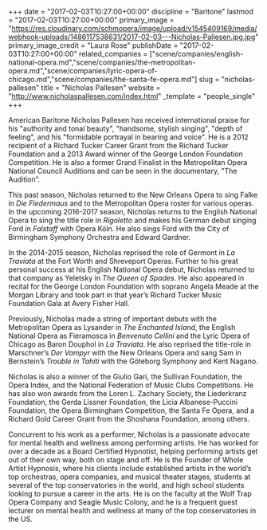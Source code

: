 +++
date = "2017-02-03T10:27:00+00:00"
discipline = "Baritone"
lastmod = "2017-02-03T10:27:00+00:00"
primary_image = "https://res.cloudinary.com/schmopera/image/upload/v1545409169/media/webhook-uploads/1486117538631/2017-02-03---Nicholas-Pallesen.jpg.jpg"
primary_image_credit = "Laura Rose"
publishDate = "2017-02-03T10:27:00+00:00"
related_companies = ["scene/companies/english-national-opera.md","scene/companies/the-metropolitan-opera.md","scene/companies/lyric-opera-of-chicago.md","scene/companies/the-santa-fe-opera.md"]
slug = "nicholas-pallesen"
title = "Nicholas Pallesen"
website = "http://www.nicholaspallesen.com/index.html"
_template = "people_single"
+++

American Baritone Nicholas Pallesen has received international praise for his "authority and tonal beauty", "handsome, stylish singing", "depth of feeling", and his "formidable portrayal in bearing and voice". He is a 2012 recipient of a Richard Tucker Career Grant from the Richard Tucker Foundation and a 2013 Award winner of the George London Foundation Competition. He is also a former Grand Finalist in the Metropolitan Opera National Council Auditions and can be seen in the documentary, "The Audition”.

This past season, Nicholas returned to the New Orleans Opera to sing Falke in *Die Fledermaus* and to the Metropolitan Opera roster for various operas. In the upcoming 2016-2017 season, Nicholas returns to the English National Opera to sing the title role in *Rigoletto* and makes his German debut singing Ford in *Falstaff* with Opera Köln. He also sings Ford with the City of Birmingham Symphony Orchestra and Edward Gardner.

In the 2014-2015 season, Nicholas reprised the role of Germont in *La Traviata* at the Fort Worth and Shreveport Operas. Further to his great personal success at his English National Opera debut, Nicholas returned to that company as Yeletsky in *The Queen of Spades*. He also appeared in recital for the George London Foundation with soprano Angela Meade at the Morgan Library and took part in that year’s Richard Tucker Music Foundation Gala at Avery Fisher Hall.

Previously, Nicholas made a string of important debuts with the Metropolitan Opera as Lysander in *The Enchanted Island*, the English National Opera as Fieramosca in *Benvenuto Cellini* and the Lyric Opera of Chicago as Baron Douphol in *La Traviata*. He also reprised the title-role in Marschner’s *Der Vampyr* with the New Orleans Opera and sang Sam in Bernstein’s *Trouble in Tahiti* with the Göteborg Symphony and Kent Nagano.

Nicholas is also a winner of the Giulio Gari, the Sullivan Foundation, the Opera Index, and the National Federation of Music Clubs Competitions. He has also won awards from the Loren L. Zachary Society, the Liederkranz Foundation, the Gerda Lissner Foundation, the Licia Albanese-Puccini Foundation, the Opera Birmingham Competition, the Santa Fe Opera, and a Richard Gold Career Grant from the Shoshana Foundation, among others.

Concurrent to his work as a performer, Nicholas is a passionate advocate for mental health and wellness among performing artists. He has worked for over a decade as a Board Certified Hypnotist, helping performing artists get out of their own way, both on stage and off. He is the Founder of Whole Artist Hypnosis, where his clients include established artists in the world’s top orchestras, opera companies, and musical theater stages, students at several of the top conservatories in the world, and high school students looking to pursue a career in the arts. He is on the faculty at the Wolf Trap Opera Company and Seagle Music Colony, and he is a frequent guest lecturer on mental health and wellness at many of the top conservatories in the US.
